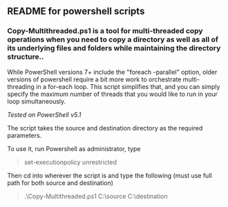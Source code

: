 ## README for powershell scripts

### Copy-Multithreaded.ps1 is a tool for multi-threaded copy operations when you need to copy a directory as well as all of its underlying files and folders while maintaining the directory structure..
While PowerShell versions 7+ include the "foreach -parallel" option, older versions of powershell require a bit more work to orchestrate multi-threading in a for-each loop.
This script simplifies that, and you can simply specify the maximum number of threads that you would like to run in your loop simultaneously.

*Tested on PowerShell v5.1*

The script takes the source and destination directory as the required parameters.

To use it, run Powershell as administrator, type
> set-executionpolicy unrestricted

Then cd into wherever the script is and type the following 
(must use full path for both source and destination)

>.\Copy-Multithreaded.ps1 C:\source C:\destination
